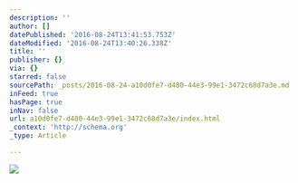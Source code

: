 ```yaml
---
description: ''
author: []
datePublished: '2016-08-24T13:41:53.753Z'
dateModified: '2016-08-24T13:40:26.338Z'
title: ''
publisher: {}
via: {}
starred: false
sourcePath: _posts/2016-08-24-a10d0fe7-d480-44e3-99e1-3472c68d7a3e.md
inFeed: true
hasPage: true
inNav: false
url: a10d0fe7-d480-44e3-99e1-3472c68d7a3e/index.html
_context: 'http://schema.org'
_type: Article

---
```

![](https://the-grid-user-content.s3-us-west-2.amazonaws.com/13747e44-191b-44f4-a30f-f5905529a59c.jpg)